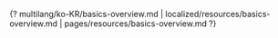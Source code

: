 {? multilang/ko-KR/basics-overview.md | localized/resources/basics-overview.md | pages/resources/basics-overview.md ?}
